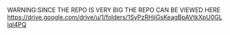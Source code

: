WARNING:SINCE THE REPO IS VERY BIG THE REPO CAN BE VIEWED HERE
https://drive.google.com/drive/u/1/folders/1SyPzRHiiGsKeagBpAVtkXpU0GLlqI4PQ
